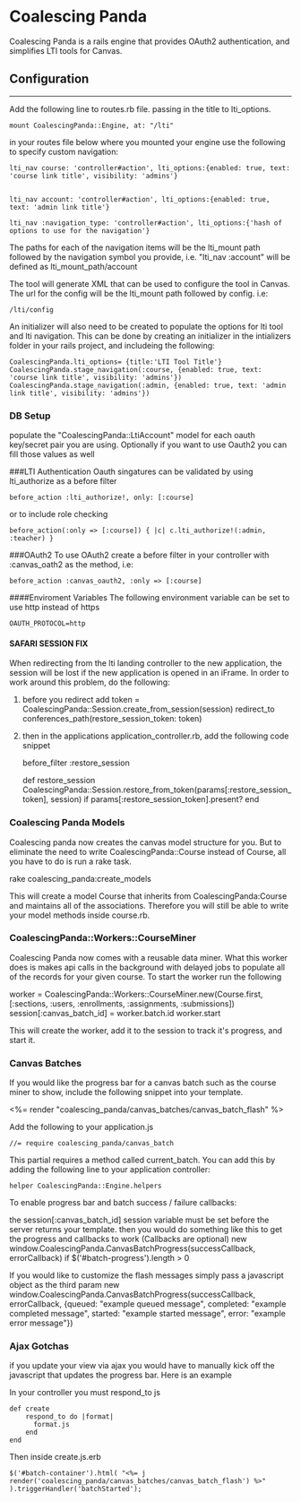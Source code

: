 Coalescing Panda
=

Coalescing Panda is a rails engine that provides OAuth2 authentication, and simplifies LTI tools for Canvas.



Configuration
-
---

Add the following line to routes.rb file. passing in the title to lti_options.

    mount CoalescingPanda::Engine, at: "/lti"

in your routes file below where you mounted your engine use the following to specify custom navigation:

    lti_nav course: 'controller#action', lti_options:{enabled: true, text: 'course link title', visibility: 'admins'}


    lti_nav account: 'controller#action', lti_options:{enabled: true, text: 'admin link title'}

    lti_nav :navigation_type: 'controller#action', lti_options:{'hash of options to use for the navigation'}

The paths for each of the navigation items will be the lti_mount path followed by the navigation symbol you provide, i.e. "lti_nav :account" will be defined as lti_mount_path/account


The tool will generate XML that can be used to configure the tool in Canvas. The url for the config will be the lti_mount path followed by config. i.e:

    /lti/config

An initializer will also need to be created to populate the options for lti tool and lti navigation. This can be done by creating an initializer
in the intializers folder in your rails project, and includeing the following:

    CoalescingPanda.lti_options= {title:'LTI Tool Title'}
    CoalescingPanda.stage_navigation(:course, {enabled: true, text: 'course link title', visibility: 'admins'})
    CoalescingPanda.stage_navigation(:admin, {enabled: true, text: 'admin link title', visibility: 'admins'})

### DB Setup

populate the "CoalescingPanda::LtiAccount" model for each oauth key/secret pair you are using. Optionally if you want to use Oauth2 you can fill those values as well

###LTI Authentication
Oauth singatures can be validated by using lti_authorize as a before filter

    before_action :lti_authorize!, only: [:course]

or to include role checking

    before_action(:only => [:course]) { |c| c.lti_authorize!(:admin, :teacher) }

###OAuth2
To use OAuth2 create a before filter in your controller with :canvas_oath2 as the method, i.e:

    before_action :canvas_oauth2, :only => [:course]


####Enviroment Variables
The following environment variable can be set to use http instead of https

    OAUTH_PROTOCOL=http


#### SAFARI SESSION FIX
When redirecting from the lti landing controller to the new application, the session will be lost if the new application is opened in an iFrame. In order to work around this problem, do the following:

1) before you redirect add
    token = CoalescingPanda::Session.create_from_session(session)
    redirect_to conferences_path(restore_session_token: token)
2) then in the applications application_controller.rb, add the following code snippet

    before_filter :restore_session

    def restore_session
      CoalescingPanda::Session.restore_from_token(params[:restore_session_token], session) if params[:restore_session_token].present?
    end

### Coalescing Panda Models
Coalescing panda now creates the canvas model structure for you. But to eliminate the need to write CoalescingPanda::Course instead of Course, all you have to do is run a rake task.

rake coalescing_panda:create_models

This will create a model Course that inherits from CoalescingPanda:Course and maintains all of the associations.
Therefore you will still be able to write your model methods inside course.rb.

### CoalescingPanda::Workers::CourseMiner
Coalescing Panda now comes with a reusable data miner. What this worker does is makes api calls in the background with delayed jobs to populate all of the records for your given course. To start the worker run the following

worker = CoalescingPanda::Workers::CourseMiner.new(Course.first, [:sections, :users, :enrollments, :assignments, :submissions])
session[:canvas_batch_id] = worker.batch.id
worker.start

This will create the worker, add it to the session to track it's progress, and start it.

### Canvas Batches
If you would like the progress bar for a canvas batch such as the course miner to show, include the following snippet into your template.

<%= render "coalescing_panda/canvas_batches/canvas_batch_flash" %>

Add the following to your application.js

    //= require coalescing_panda/canvas_batch

This partial requires a method called current_batch. You can add this by adding the following line to your application controller:

    helper CoalescingPanda::Engine.helpers

To enable progress bar and batch success / failure callbacks:

  the session[:canvas_batch_id] session variable must be set before the server returns your template.
  then you would do something like this to get the progress and callbacks to work (Callbacks are optional)
  new window.CoalescingPanda.CanvasBatchProgress(successCallback, errorCallback) if $('#batch-progress').length > 0

If you would like to customize the flash messages simply pass a javascript object as the third param
    new window.CoalescingPanda.CanvasBatchProgress(successCallback, errorCallback, {queued: "example queued message", completed: "example completed message", started: "example started message", error: "example error message"})

### Ajax Gotchas
if you update your view via ajax you would have to manually kick off the javascript that updates the progress bar. Here is an example

In your controller you must respond_to js

    def create
        respond_to do |format|
          format.js
        end
    end

Then inside create.js.erb

    $('#batch-container').html( "<%= j render('coalescing_panda/canvas_batches/canvas_batch_flash') %>" ).triggerHandler('batchStarted');

